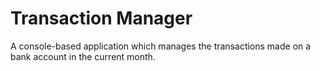 # Transaction Manager
A console-based application which manages the transactions made on a bank account in the current month.
